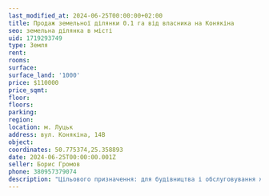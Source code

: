 ```yaml
---
last_modified_at: 2024-06-25T00:00:00+02:00
title: Продаж земельної ділянки 0.1 га від власника на Конякіна
seo: земельна ділянка в місті
uid: 1719293749
type: Земля
rent:
rooms:
surface:
surface_land: '1000'
price: $110000
price_sqmt:
floor:
floors:
parking:
region:
location: м. Луцьк
address: вул. Конякіна, 14В
object:
coordinates: 50.775374,25.358893
date: 2024-06-25T00:00:00.001Z
seller: Борис Громов
phone: 380957379074
description: "Цільового призначення: для будівництва і обслуговування житлового будинку, господарських будівель і споруд (присадибна ділянка), кадастровий номер: 0710100000:33:016:0079"
---
```

